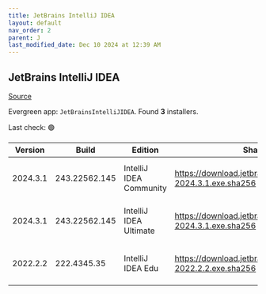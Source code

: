 ```yaml
---
title: JetBrains IntelliJ IDEA
layout: default
nav_order: 2
parent: J
last_modified_date: Dec 10 2024 at 12:39 AM
---
```


## JetBrains IntelliJ IDEA

[Source](https://www.jetbrains.com/)

Evergreen app: `JetBrainsIntelliJIDEA`. Found **3** installers.

Last check: 🟢

| Version  | Build         | Edition                 | Sha256                                                         | Date       | Size       | Type | URI                                                                                                                |
| -------- | ------------- | ----------------------- | -------------------------------------------------------------- | ---------- | ---------- | ---- | ------------------------------------------------------------------------------------------------------------------ |
| 2024.3.1 | 243.22562.145 | IntelliJ IDEA Community | https://download.jetbrains.com/idea/ideaIC-2024.3.1.exe.sha256 | 9/12/2024  | 685851296  | exe  | [https://download.jetbrains.com/idea/ideaIC-2024.3.1.exe](https://download.jetbrains.com/idea/ideaIC-2024.3.1.exe) |
| 2024.3.1 | 243.22562.145 | IntelliJ IDEA Ultimate  | https://download.jetbrains.com/idea/ideaIU-2024.3.1.exe.sha256 | 9/12/2024  | 1192502680 | exe  | [https://download.jetbrains.com/idea/ideaIU-2024.3.1.exe](https://download.jetbrains.com/idea/ideaIU-2024.3.1.exe) |
| 2022.2.2 | 222.4345.35   | IntelliJ IDEA Edu       | https://download.jetbrains.com/idea/ideaIE-2022.2.2.exe.sha256 | 27/10/2022 | 693805272  | exe  | [https://download.jetbrains.com/idea/ideaIE-2022.2.2.exe](https://download.jetbrains.com/idea/ideaIE-2022.2.2.exe) |
